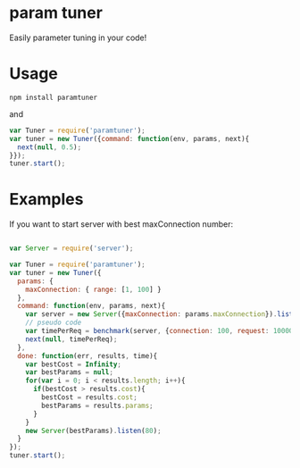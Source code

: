 # param tuner

Easily parameter tuning in your code!

# Usage

```shell
npm install paramtuner
```

and 

```javascript
var Tuner = require('paramtuner');
var tuner = new Tuner({command: function(env, params, next){
  next(null, 0.5);
}});
tuner.start();
```

# Examples

If you want to start server with best maxConnection number:

```javascript

var Server = require('server');

var Tuner = require('paramtuner');
var tuner = new Tuner({
  params: {
    maxConnection: { range: [1, 100] }
  },
  command: function(env, params, next){
    var server = new Server({maxConnection: params.maxConnection}).listen(80);
    // pseudo code
    var timePerReq = benchmark(server, {connection: 100, request: 10000});
    next(null, timePerReq);
  },
  done: function(err, results, time){
    var bestCost = Infinity;
    var bestParams = null;
    for(var i = 0; i < results.length; i++){
      if(bestCost > results.cost){
        bestCost = results.cost;
        bestParams = results.params;
      }
    }
    new Server(bestParams).listen(80);
  }
});
tuner.start();
```


